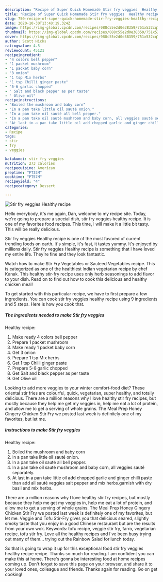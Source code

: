 ```yaml
---
description: "Recipe of Super Quick Homemade Stir fry veggies  Healthy recipe"
title: "Recipe of Super Quick Homemade Stir fry veggies  Healthy recipe"
slug: 750-recipe-of-super-quick-homemade-stir-fry-veggies-healthy-recipe
date: 2020-10-30T13:40:19.324Z
image: https://img-global.cpcdn.com/recipes/088c55e2d0e38359/751x532cq70/stir-fry-veggies-healthy-recipe-recipe-main-photo.jpg
thumbnail: https://img-global.cpcdn.com/recipes/088c55e2d0e38359/751x532cq70/stir-fry-veggies-healthy-recipe-recipe-main-photo.jpg
cover: https://img-global.cpcdn.com/recipes/088c55e2d0e38359/751x532cq70/stir-fry-veggies-healthy-recipe-recipe-main-photo.jpg
author: Scott Hicks
ratingvalue: 4.5
reviewcount: 45121
recipeingredient:
- "4 colors bell pepper"
- "1 packet mushroom"
- "1 packet baby corn"
- "3 onion"
- "1 tsp Mix herbs"
- "1 tsp Chilli ginger paste"
- "5-6 garlic chopped"
- " Salt and black pepper as per taste"
- " Olive oil"
recipeinstructions:
- "Boiled the mushroom and baby corn"
- "In a pan take little oil sauté onion."
- "In a pan take oil sauté all bell pepper."
- "In a pan take oil sauté mushroom and baby corn, all veggies sauté separately."
- "At last in a pan take little oil add chopped garlic and ginger chilli paste than add all sauté veggies salt pepper and mix herbs.garnish with dry basil and mix herbs."
categories:
- Recipe
tags:
- stir
- fry
- veggies

katakunci: stir fry veggies 
nutrition: 273 calories
recipecuisine: American
preptime: "PT32M"
cooktime: "PT57M"
recipeyield: "4"
recipecategory: Dessert

---
```



![Stir fry veggies 
Healthy recipe](https://img-global.cpcdn.com/recipes/088c55e2d0e38359/751x532cq70/stir-fry-veggies-healthy-recipe-recipe-main-photo.jpg)

Hello everybody, it's me again, Dan, welcome to my recipe site. Today, we're going to prepare a special dish, stir fry veggies 
healthy recipe. It is one of my favorites food recipes. This time, I will make it a little bit tasty. This will be really delicious.

Stir fry veggies 
Healthy recipe is one of the most favored of current trending foods on earth. It's simple, it's fast, it tastes yummy. It's enjoyed by millions daily. Stir fry veggies 
Healthy recipe is something that I have loved my entire life. They're fine and they look fantastic.

Watch how to make Stir Fry Vegetables or Sauteed Vegetables recipe. This is categorized as one of the healthiest Indian vegetarian recipe by chef Kanak. This healthy stir-fry recipe uses only herb seasonings to add flavor to your dish. Read on to find out how to cook this delicious and healthy chicken meal!


To get started with this particular recipe, we have to first prepare a few ingredients. You can cook stir fry veggies 
healthy recipe using 9 ingredients and 5 steps. Here is how you cook that.

<!--inarticleads1-->

##### The ingredients needed to make Stir fry veggies 
Healthy recipe:

1. Make ready 4 colors bell pepper
1. Prepare 1 packet mushroom
1. Make ready 1 packet baby corn
1. Get 3 onion
1. Prepare 1 tsp Mix herbs
1. Get 1 tsp Chilli ginger paste
1. Prepare 5-6 garlic chopped
1. Get  Salt and black pepper as per taste
1. Get  Olive oil


Looking to add more veggies to your winter comfort-food diet? These oriental stir fries are colourful, quick, vegetarian, super healthy, and totally delicious. There are a million reasons why I love healthy stir fry recipes, but mostly because they help me get my veggies in, help me eat a lot of protein, and allow me to get a serving of whole grains. The Meal Prep Honey Gingery Chicken Stir Fry we posted last week is definitely one of my favorites, but let me. 

<!--inarticleads2-->

##### Instructions to make Stir fry veggies 
Healthy recipe:

1. Boiled the mushroom and baby corn
1. In a pan take little oil sauté onion.
1. In a pan take oil sauté all bell pepper.
1. In a pan take oil sauté mushroom and baby corn, all veggies sauté separately.
1. At last in a pan take little oil add chopped garlic and ginger chilli paste than add all sauté veggies salt pepper and mix herbs.garnish with dry basil and mix herbs.


There are a million reasons why I love healthy stir fry recipes, but mostly because they help me get my veggies in, help me eat a lot of protein, and allow me to get a serving of whole grains. The Meal Prep Honey Gingery Chicken Stir Fry we posted last week is definitely one of my favorites, but let me. Veggie and Tofu Stir-Fry gives you that delicious seared, slightly smoky taste that you enjoy in a good Chinese restaurant but are the results from your own wok. Keywords: tofu recipe, veggie stir fry, farro, vegetarian recipe, tofu stir fry. Love all the healthy recipes and I&#39;ve been busy trying out many of them… trying out the Rainbow Salad for lunch today. 

So that is going to wrap it up for this exceptional food stir fry veggies 
healthy recipe recipe. Thanks so much for reading. I am confident you can make this at home. There's gonna be interesting food at home recipes coming up. Don't forget to save this page on your browser, and share it to your loved ones, colleague and friends. Thanks again for reading. Go on get cooking!
